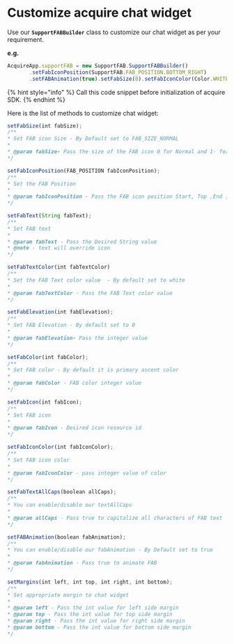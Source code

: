 # Customize acquire chat widget

Use our **`SupportFABBuilder`** class to customize our chat widget as per your requirement.

**e.g.**

```javascript
AcquireApp.supportFAB = new SupportFAB.SupportFABBuilder()
       .setFabIconPosition(SupportFAB.FAB_POSITION.BOTTOM_RIGHT)
       .setFABAnimation(true).setFabSize(0).setFabIconColor(Color.WHITE).build();

```

{% hint style="info" %}
Call this code snippet before initialization of acquire SDK.
{% endhint %}

 Here is the list of methods to customize chat widget:

```javascript
setFabSize(int fabSize);
/**
* Set FAB icon Size - By Default set to FAB_SIZE_NORMAL
*
* @param fabSize- Pass the size of the FAB icon 0 for Normal and 1- for mini
*/
```

```javascript
setFabIconPosition(FAB_POSITION fabIconPosition);
/**
* Set the FAB Position
*
* @param fabIconPosition - Pass the FAB icon position Start, Top ,End , Bottom
*/
```

```javascript
setFabText(String fabText);
/**
* Set FAB text
*
* @param fabText - Pass the Desired String value
* @note - text will override icon
*/
```

```javascript
setFabTextColor(int fabTextColor)
/**
* Set the FAB Text color value  - By default set to white
*
* @param fabTextColor - Pass the FAB Text color value
*/

```

```javascript
setFabElevation(int fabElevation); 
/**
* Set FAB Elevation - By default set to 0
*
* @param fabElevation- Pass the integer value
*/
```

```javascript
setFabColor(int fabColor);
/**
* Set FAB color - By default it is primary ascent color
*
* @param fabColor - FAB color integer value
*/
```

```javascript
setFabIcon(int fabIcon);
/**
* Set FAB icon
*
* @param fabIcon - Desired icon resource id
*/
```

```javascript
setFabIconColor(int fabIconColor);
/**
* Set FAB icon color
*
* @param fabIconColor - pass integer value of color
*/
```

```javascript
setFabTextAllCaps(boolean allCaps);
/**
* You can enable/disable our textAllCaps
*
* @param allCaps - Pass true to capitalize all characters of FAB text
*/
```

```javascript
setFABAnimation(boolean fabAnimation);
/**
* You can enable/disable our fabAnimation - By Default set to true
*
* @param fabAnimation - Pass true to animate FAB
*/
```

```javascript
setMargins(int left, int top, int right, int bottom);
/**
* Set appropriate margin to chat widget
*
* @param left - Pass the int value for left side margin
* @param top - Pass the int value for top side margin
* @param right - Pass the int value for right side margin
* @param bottom - Pass the int value for bottom side margin
*/
```



